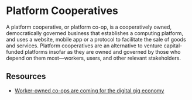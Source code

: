 # Platform Cooperatives

A platform cooperative, or platform co-op, is a cooperatively owned, democratically governed business that establishes a computing platform, and uses a website, mobile app or a protocol to facilitate the sale of goods and services. Platform cooperatives are an alternative to venture capital-funded platforms insofar as they are owned and governed by those who depend on them most—workers, users, and other relevant stakeholders.

## Resources

* [Worker-owned co-ops are coming for the digital gig economy](https://www.fastcompany.com/40575728/worker-owned-co-ops-are-coming-for-the-digital-gig-economy)

